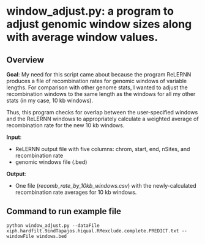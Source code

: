 # window_adjust.py: a program to adjust genomic window sizes along with average window values.


## Overview 

**Goal**: My need for this script came about because the program ReLERNN produces a file of recombination
rates for genomic windows of variable lengths. For comparison with other genome stats, I wanted to adjust the 
recombination windows to the same length as the windows for all my other stats (in my case, 10 kb windows).

Thus, this program checks for overlap between the user-specified windows and the ReLERNN windows to appropriately
calculate a weighted average of recombination rate for the new 10 kb windows.

**Input**: 
- ReLERNN output file with five columns: chrom, start, end, nSites, and recombination rate
- genomic windows file (.bed)

**Output**:
- One file (*recomb_rate_by_10kb_windows.csv*) with the newly-calculated recombination rate averages for 10 kb windows.

## Command to run example file

`python window_adjust.py --dataFile xiph.hardfilt.9indTapajos.hiqual.RMexclude.complete.PREDICT.txt --windowFile windows.bed`

